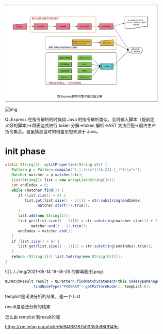 

![img](../../../java/img/45e53be1463e082ae01d0d9f0d0e74a7.png)

![img](https://static001.geekbang.org/infoq/fc/fc6efbfdf22d11f702d663563e32804a.png)



QLExpress 在指令解析的时候如 Java 的指令解析类似，会将输入脚本（提前定义好的脚本)->将表达式进行 token 分解->token 解析->AST 文法匹配->最终生产指令集合。这里猜测当时的借鉴思想来源于 Java。



# init phase

```java
static String[][] splitProperties(String str) {
   Pattern p = Pattern.compile("(,|:)\\s*(([A-Z]|-|_)*)\\s*=");
   Matcher matcher = p.matcher(str);
   List<String[]> list = new ArrayList<String[]>();
   int endIndex = 0;
   while (matcher.find()) {
      if (list.size() > 0) {
         list.get(list.size() - 1)[1] = str.substring(endIndex,
               matcher.start()).trim();
      }
      list.add(new String[2]);
      list.get(list.size() - 1)[0] = str.substring(matcher.start() + 1,
            matcher.end() - 1).trim();
      endIndex = matcher.end();
   }
   if (list.size() > 0) {
      list.get(list.size() - 1)[1] = str.substring(endIndex).trim();
   }
   return (String[][]) list.toArray(new String[0][2]);
}
```

![](../../img/2021-05-14 19-55-25 的屏幕截图.png)





```java
QLMatchResult result = QLPattern.findMatchStatement(this.nodeTypeManager, this.nodeTypeManager
            .findNodeType("PROGRAM").getPatternNode(), tempList,0);
```

templist是词法分析的结果，是一个 List<ExpressNode>

result是语法分析的结果



怎么由 templist 到result的呢









https://xie.infoq.cn/article/6d94f63187b0335fb98f9149c